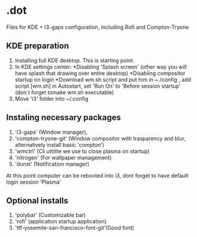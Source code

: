 # .dot
Files for KDE + I3-gaps configuration, including Rofi and Compton-Tryone

## KDE preparation
1. Installing full KDE desktop. This is starting point.
2. In KDE settings center:
    *Disabling 'Splash screen' (other way you will have splash that drawing over entire desktop)
    *Disabling compositor startup on login
    *Download wm.sh script and put him in ~./config , add script [wm.sh] in Autostart, set 'Run On' to 'Before session startup' (don`t forget tomake wm.sh executable)
3. Move 'i3' folder into ~/.config

## Instaling necessary packages
1. 'i3-gaps' (Window manager), 
2. 'compton-tryone-git' (Window compositor with trasparency and blur, alternatively install basic 'compton')
3. 'wmctrl' (Cli uttilite we use to close plasma on startup)
4. 'nitrogen' (For wallpaper management)
5. 'dunst' (Notification manager)

At this point computer can be rebooted into i3, dont forget to have default login session 'Plasma' 

## Optional installs
1. 'polybar' (Customizable bar)
2. 'rofi' (application startup application)
3. 'ttf-yosemite-san-francisco-font-git'(Good font)
